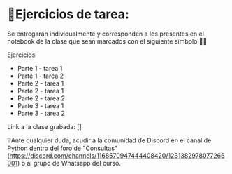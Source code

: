 # 📄Ejercicios de tarea:
Se entregarán individualmente y corresponden a los presentes en el notebook de la clase que sean marcados con el siguiente símbolo 🫴🏻

Ejercicios

- Parte 1 - tarea 1
- Parte 1 - tarea 2
- Parte 2 - tarea 1
- Parte 2 - tarea 1
- Parte 2 - tarea 2
- Parte 3 - tarea 1
- Parte 3 - tarea 2

Link a la clase grabada: []

❔Ante cualquier duda, acudir a la comunidad de Discord en el canal de Python dentro del foro de "Consultas" (https://discord.com/channels/1168570947444408420/1231382978077266001) o al grupo de Whatsapp del curso.
